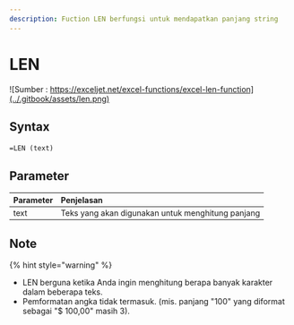 ```yaml
---
description: Fuction LEN berfungsi untuk mendapatkan panjang string
---
```


# LEN

![Sumber : https://exceljet.net/excel-functions/excel-len-function](../.gitbook/assets/len.png)

## Syntax

```text
=LEN (text)
```

## Parameter

| **Parameter** | **Penjelasan** |
| :--- | :--- |
| text | Teks yang akan digunakan untuk menghitung panjang |

## Note

{% hint style="warning" %}

* LEN berguna ketika Anda ingin menghitung berapa banyak karakter dalam beberapa teks.
* Pemformatan angka tidak termasuk. \(mis. panjang "100" yang diformat sebagai "$ 100,00" masih 3\).

